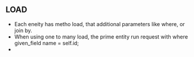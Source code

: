 ## LOAD
- Each eneity has metho load, that additional parameters like where, or join by.
- When using one to many load, the prime entity run request with where given_field name = self.id;
- 
